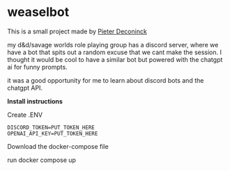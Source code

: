 # weaselbot
 
This is a small project made by [Pieter Deconinck](https://github.com/Pieter-Deconinck)

my d&d/savage worlds role playing group has a discord server, where we have a bot that spits out a random excuse that we cant make the session.
I thought it would be cool to have a similar bot but powered with the chatgpt ai for funny prompts. 

it was a good opportunity for me to learn about discord bots and the chatgpt API.


**Install instructions**

Create .ENV

    DISCORD_TOKEN=PUT_TOKEN_HERE
    OPENAI_API_KEY=PUT_TOKEN_HERE

Download the docker-compose file

run docker compose up
